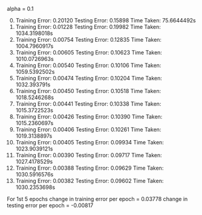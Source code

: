 alpha = 0.1


0) Training Error: 0.20120      Testing Error: 0.15898  Time Taken: 75.6644492s
5) Training Error: 0.01228      Testing Error: 0.19982  Time Taken: 1034.3198018s
10) Training Error: 0.00754     Testing Error: 0.12835  Time Taken: 1004.7960917s
15) Training Error: 0.00605     Testing Error: 0.10623  Time Taken: 1010.0726963s
20) Training Error: 0.00540     Testing Error: 0.10106  Time Taken: 1059.5392502s
25) Training Error: 0.00474     Testing Error: 0.10204  Time Taken: 1032.393791s
30) Training Error: 0.00450     Testing Error: 0.10518  Time Taken: 1018.5246268s
35) Training Error: 0.00441     Testing Error: 0.10338  Time Taken: 1015.3722523s
40) Training Error: 0.00426     Testing Error: 0.10390  Time Taken: 1015.2360697s
45) Training Error: 0.00406     Testing Error: 0.10261  Time Taken: 1019.3138897s
50) Training Error: 0.00405     Testing Error: 0.09934  Time Taken: 1023.9039121s
55) Training Error: 0.00390     Testing Error: 0.09717  Time Taken: 1027.4178529s
60) Training Error: 0.00388     Testing Error: 0.09629  Time Taken: 1030.5916576s
65) Training Error: 0.00382     Testing Error: 0.09602  Time Taken: 1030.2353698s

For 1st 5 epochs
change in training error per epoch = 0.03778
change in testing error per epoch = -0.00817